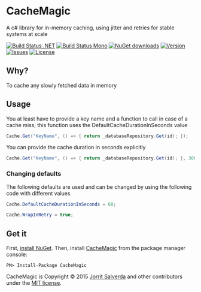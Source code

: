 # CacheMagic

A c# library for in-memory caching, using jitter and retries for stable systems at scale

[![Build Status .NET](https://ci.appveyor.com/api/projects/status/github/JorritSalverda/CacheMagic?svg=true)](https://ci.appveyor.com/project/JorritSalverda/CacheMagic/)
[![Build Status Mono](https://api.travis-ci.org/JorritSalverda/CacheMagic.svg)](https://travis-ci.org/JorritSalverda/CacheMagic/)
[![NuGet downloads](https://img.shields.io/nuget/dt/CacheMagic.svg)](https://www.nuget.org/packages/CacheMagic)
[![Version](https://img.shields.io/nuget/v/CacheMagic.svg)](https://www.nuget.org/packages/CacheMagic)
[![Issues](https://img.shields.io/github/issues/JorritSalverda/CacheMagic.svg)](https://github.com/JorritSalverda/CacheMagic/issues)
[![License](https://img.shields.io/github/license/JorritSalverda/CacheMagic.svg)](https://github.com/JorritSalverda/CacheMagic/blob/master/LICENSE)

Why?
--------------------------------
To cache any slowly fetched data in memory

Usage
--------------------------------
You at least have to provide a key name and a function to call in case of a cache miss; this function uses the DefaultCacheDurationInSeconds value

```csharp
Cache.Get("KeyName", () => { return _databaseRepository.Get(id); });
```

You can provide the cache duration in seconds explicitly

```csharp
Cache.Get("KeyName", () => { return _databaseRepository.Get(id); }, 300);
```

### Changing defaults

The following defaults are used and can be changed by using the following code with different values

```csharp
Cache.DefaultCacheDurationInSeconds = 60;
```

```csharp
Cache.WrapInRetry = true;
```

Get it
--------------------------------
First, [install NuGet](http://docs.nuget.org/docs/start-here/installing-nuget). Then, install [CacheMagic](https://www.nuget.org/packages/CacheMagic/) from the package manager console:

    PM> Install-Package CacheMagic

CacheMagic is Copyright &copy; 2015 [Jorrit Salverda](http://blog.jorritsalverda.com/) and other contributors under the [MIT license](https://github.com/JorritSalverda/CacheMagic/blob/master/LICENSE).
